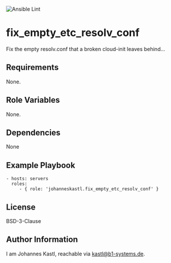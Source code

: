 ![Ansible Lint](https://github.com/johanneskastl/ansible-role-fix_empty_etc_resolv_conf/workflows/Ansible%20Lint/badge.svg)

fix_empty_etc_resolv_conf
=========

Fix the empty resolv.conf that a broken cloud-init leaves behind...

Requirements
------------

None.

Role Variables
--------------

None.

Dependencies
------------

None

Example Playbook
----------------

    - hosts: servers
      roles:
         - { role: 'johanneskastl.fix_empty_etc_resolv_conf' }

License
-------

BSD-3-Clause

Author Information
------------------

I am Johannes Kastl, reachable via kastl@b1-systems.de.
